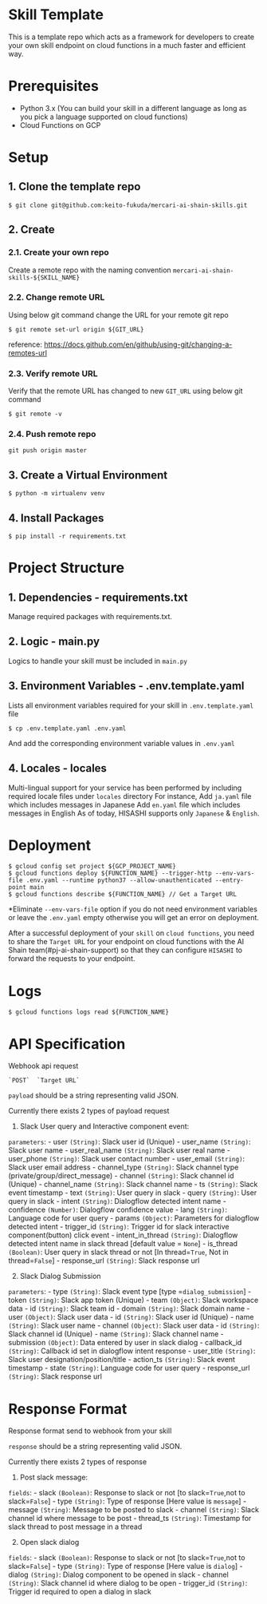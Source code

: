 # Skill Template
This is a template repo which acts as a framework for developers to create your own skill endpoint on cloud functions in a much faster and efficient way.

# Prerequisites
- Python 3.x (You can build your skill in a different language as long as you pick a language supported on cloud functions)
- Cloud Functions on GCP

# Setup
## 1. Clone the template repo
```
$ git clone git@github.com:keito-fukuda/mercari-ai-shain-skills.git
```

## 2. Create  
### 2.1. Create your own repo
Create a remote repo with the naming convention `mercari-ai-shain-skills-${SKILL_NAME}`

### 2.2. Change remote URL
Using below git command change the URL for your remote git repo
```
$ git remote set-url origin ${GIT_URL}
```
reference: https://docs.github.com/en/github/using-git/changing-a-remotes-url

### 2.3. Verify remote URL
Verify that the remote URL has changed to new `GIT_URL` using below git command
```
$ git remote -v
```
### 2.4. Push remote repo
```
git push origin master
```

## 3. Create a Virtual Environment
```
$ python -m virtualenv venv 
```

## 4. Install Packages
```
$ pip install -r requirements.txt
```

# Project Structure
## 1. Dependencies - requirements.txt
Manage required packages with requirements.txt. 

## 2. Logic - main.py
Logics to handle your skill must be included in `main.py`

## 3. Environment Variables - .env.template.yaml
Lists all environment variables required for your skill in `.env.template.yaml` file
```
$ cp .env.template.yaml .env.yaml
```
And add the corresponding environment variable values in `.env.yaml`

## 4. Locales - locales
Multi-lingual support for your service has been performed by including required locale files under `locales` directory
For instance,
Add `ja.yaml` file which includes messages in Japanese
Add `en.yaml` file which includes messages in English
As of today, HISASHI supports only `Japanese` & `English`.

# Deployment
```
$ gcloud config set project ${GCP_PROJECT_NAME}
$ gcloud functions deploy ${FUNCTION_NAME} --trigger-http --env-vars-file .env.yaml --runtime python37 --allow-unauthenticated --entry-point main
$ gcloud functions describe ${FUNCTION_NAME} // Get a Target URL
```
*Eliminate `--env-vars-file` option if you do not need environment variables or leave the `.env.yaml` empty otherwise you will get an error on deployment.

After a successful deployment of your `skill` on `cloud functions`, you need to share the `Target URL` for your endpoint on cloud functions with the AI Shain team(#pj-ai-shain-support) so that they can configure `HISASHI` to forward the requests to your endpoint.

# Logs
```
$ gcloud functions logs read ${FUNCTION_NAME}
```

# API Specification
Webhook api request
```
`POST`  `Target URL` 
```

`payload` should be a string representing valid JSON.

Currently there exists 2 types of payload request

1. Slack User query and Interactive component event:

`parameters`:
    - user `(String)`: Slack user id (Unique)
    - user_name `(String)`: Slack user name
    - user_real_name `(String)`: Slack user real name
    - user_phone `(String)`: Slack user contact number
    - user_email `(String)`: Slack user email address
    - channel_type `(String)`: Slack channel type (private/group/direct_message)
    - channel `(String)`: Slack channel id (Unique)
    - channel_name `(String)`: Slack channel name
    - ts `(String)`: Slack event timestamp
    - text `(String)`: User query in slack
    - query `(String)`: User query in slack
    - intent `(String)`: Dialogflow detected intent name
    - confidence `(Number)`: Dialogflow confidence value
    - lang `(String)`: Language code for user query
    - params `(Object)`: Parameters for dialogflow detected intent
    - trigger_id `(String)`: Trigger id for slack interactive component(button) click event
    - intent_in_thread `(String)`: Dialogflow detected intent name in slack thread [default  value = `None`]
    - is_thread `(Boolean)`: User query in slack thread or not [In thread=`True`, Not in thread=`False`]
    - response_url `(String)`: Slack response url


2. Slack Dialog Submission

`parameters`:
    - type `(String)`: Slack event type [type =`dialog_submission`]
    - token `(String)`: Slack app token (Unique)
    - team `(Object)`: Slack workspace data
        - id `(String)`: Slack team id
        - domain `(String)`: Slack domain name
    - user `(Object)`: Slack user data
        - id `(String)`: Slack user id (Unique)
        - name `(String)`: Slack user name
    - channel `(Object)`: Slack user data
        - id `(String)`: Slack channel id (Unique)
        - name `(String)`: Slack channel name
    - submission `(Object)`: Data entered by user in slack dialog
    - callback_id `(String)`: Callback id set in dialogflow intent response
    - user_title `(String)`: Slack user designation/position/title
    - action_ts `(String)`: Slack event timestamp
    - state `(String)`: Language code for user query
    - response_url `(String)`: Slack response url


# Response Format
Response format send to webhook from your skill

`response` should be a string representing valid JSON.

Currently there exists 2 types of response

1. Post slack message:

`fields`:
    - slack `(Boolean)`: Response to slack or not [to slack=`True`,not to slack=`False`]
    - type `(String)`: Type of response [Here value is `message`]
    - message `(String)`: Message to be posted to slack 
    - channel `(String)`: Slack channel id where message to be post
    - thread_ts `(String)`: Timestamp for slack thread to post message in a thread

2. Open slack dialog

`fields`:
    - slack `(Boolean)`: Response to slack or not [to slack=`True`,not to slack=`False`]
    - type `(String)`: Type of response [Here value is `dialog`]
    - dialog `(String)`: Dialog component to be opened in slack 
    - channel `(String)`: Slack channel id where dialog to be open
    - trigger_id `(String)`: Trigger id required to open a dialog in slack